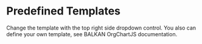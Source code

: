 # Predefined Templates
Change the template with the top right side dropdown control.
You also can define your own template, see BALKAN OrgChartJS documentation.

